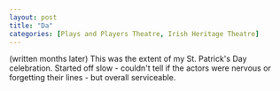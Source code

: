 ```yaml
---
layout: post
title: "Da"
categories: [Plays and Players Theatre, Irish Heritage Theatre]
---
```

(written months later)
This was the extent of my St. Patrick's Day celebration. Started off slow - couldn't tell if the actors were nervous or forgetting their lines - but overall serviceable.
